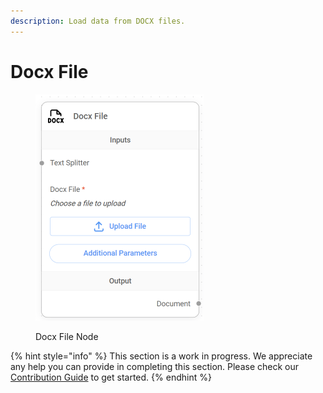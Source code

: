 ```yaml
---
description: Load data from DOCX files.
---
```


# Docx File

<figure><img src="../../../.gitbook/assets/image (7) (1) (1) (1) (1) (1) (1) (1).png" alt="" width="269"><figcaption><p>Docx File Node</p></figcaption></figure>

{% hint style="info" %}
This section is a work in progress. We appreciate any help you can provide in completing this section. Please check our [Contribution Guide](broken-reference) to get started.
{% endhint %}
